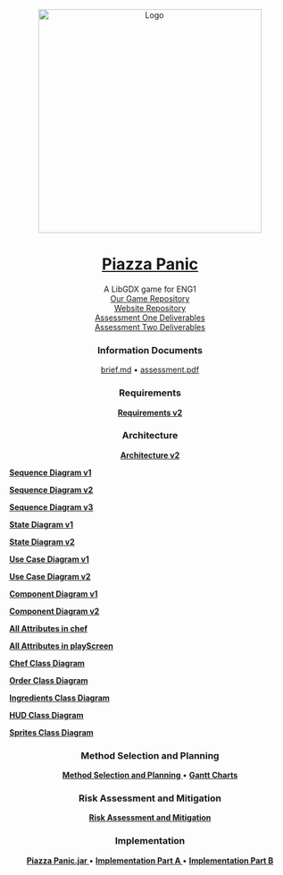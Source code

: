 <div align="center">
  <a href="https://github.com/team13eng1/piazza-panic/">
    <img src="assets/Capture.jpg" alt="Logo" width="400" height="400">
  </a>

  <h1 align="center"> <a href = "README.md"> Piazza Panic </a> </h1>

  <p align="center">
    A LibGDX game for ENG1
    <br>
    <a href="https://github.com/team13eng1/piazza-panic"> Our Game Repository</a>
    <br>
    <a href="https://github.com/team13eng1/team13eng1.github.io"> Website Repository </a>
    <br>
    <a href="one.md"> Assessment One Deliverables</a>
    <br>
    <a href="two.md"> Assessment Two Deliverables</a>
    <br>
  </p>
</div>
<h3 align="center">Information Documents</h3>
<p align="center">
  <a href="./files/info/brief.md">brief.md</a>
  •
  <a href="./files/info/eng1-team-assessment-1.pdf">assessment.pdf</a>
</p>

<h3 align="center">Requirements</h3>
<p align="center">
  <a href="./files/assessment/Requirements v2.pdf"><strong>Requirements v2</strong></a>
</p>
<h3 align="center">Architecture</h3>
<p align="center">
  <a href="./files/assessment/Architecture V2.pdf"><strong> Architecture v2 </strong></a>
  
  <a href="./files/assessment/Sequence Diagram v1.pdf"><strong> Sequence Diagram v1 </strong></a>
  
  <a href="./files/assessment/Sequence Diagram v2.pdf"><strong> Sequence Diagram v2 </strong></a>
  
  <a href="./files/assessment/Sequence Diagram v3.pdf"><strong> Sequence Diagram v3 </strong></a>
  
  <a href="./files/assessment/State Diagram v1.pdf"><strong> State Diagram v1 </strong></a>
  
  <a href="./files/assessment/State Diagram v2.pdf"><strong> State Diagram v2 </strong></a>
  
  <a href="./files/assessment/Use Case Diagram v1.pdf"><strong> Use Case Diagram v1 </strong></a>
  
  <a href="./files/assessment/Use Case Diagram v2.pdf"><strong> Use Case Diagram v2 </strong></a>
  
  <a href="./files/assessment/Component Diagram v1.pdf"><strong> Component Diagram v1 </strong></a>
  
  <a href="./files/assessment/Component Diagram v2.pdf"><strong> Component Diagram v2 </strong></a>
  
  <a href="./files/assessment/All Attributes in chef.pdf"><strong> All Attributes in chef </strong></a>
  
  <a href="./files/assessment/All Attributes in playScreen.pdf"><strong> All Attributes in playScreen </strong></a>
  
  <a href="./files/assessment/Chef Class Diagram.pdf"><strong> Chef Class Diagram </strong></a>
  
  <a href="./files/assessment/Order Class Diagram.pdf"><strong> Order Class Diagram </strong></a>
  
  <a href="./files/assessment/Ingredients Class Diagram.pdf"><strong> Ingredients Class Diagram </strong></a>
  
  <a href="./files/assessment/HUD Class Diagram.pdf"><strong> HUD Class Diagram </strong></a>
  
  <a href="./files/assessment/Sprites Class Diagram.pdf"><strong> Sprites Class Diagram </strong></a>
</p>
<h3 align="center">Method Selection and Planning</h3>
<p align="center">
  <a href="./files/assessment/Method Selection and Planning.pdf"><strong> Method Selection and Planning </strong></a>
  •
  <a href="GANTT.md"><strong> Gantt Charts </strong></a>
</p>
<h3 align="center">Risk Assessment and Mitigation</h3>
<p align="center">
  <a href="./files/assessment/Risk Assessment and Mitigation v2.pdf"><strong>Risk Assessment and Mitigation</strong></a>
</p>
<h3 align="center">Implementation</h3>
<p align="center">
  <a href="./files/assessment/Piazza Panic.jar" download><strong> Piazza Panic.jar </strong></a>
  •
  <a href="./files/assessment/piazza-panic-main (1).zip" download><strong> Implementation Part A </strong></a>
  •
  <a href="./files/assessment/Implementation Part B.pdf"><strong> Implementation Part B </strong></a>
</p>